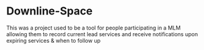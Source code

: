 # Downline-Space
 This was a project used to be a tool for people participating in a MLM allowing them to record current lead services and receive 
 notifications upon expiring services & when to follow up
